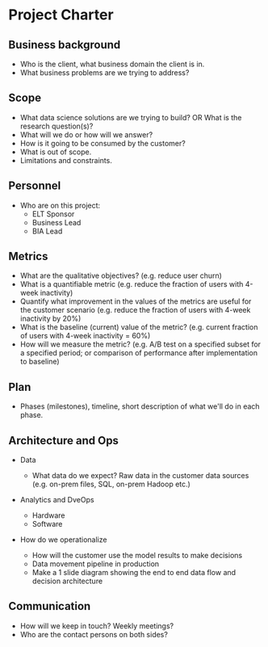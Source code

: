 # Project Charter

## Business background

* Who is the client, what business domain the client is in.
* What business problems are we trying to address?

## Scope
* What data science solutions are we trying to build? OR What is the research question(s)?
* What will we do or how will we answer?
* How is it going to be consumed by the customer?
* What is out of scope.
* Limitations and constraints.

## Personnel
* Who are on this project:
	* ELT Sponsor
	* Business Lead
	* BIA Lead
	
## Metrics
* What are the qualitative objectives? (e.g. reduce user churn)
* What is a quantifiable metric  (e.g. reduce the fraction of users with 4-week inactivity)
* Quantify what improvement in the values of the metrics are useful for the customer scenario (e.g. reduce the  fraction of users with 4-week inactivity by 20%) 
* What is the baseline (current) value of the metric? (e.g. current fraction of users with 4-week inactivity = 60%)
* How will we measure the metric? (e.g. A/B test on a specified subset for a specified period; or comparison of performance after implementation to baseline)

## Plan
* Phases (milestones), timeline, short description of what we'll do in each phase.

## Architecture and Ops
* Data
  * What data do we expect? Raw data in the customer data sources (e.g. on-prem files, SQL, on-prem Hadoop etc.)

* Analytics and DveOps
  * Hardware
  * Software

* How do we operationalize
  * How will the customer use the model results to make decisions
  * Data movement pipeline in production
  * Make a 1 slide diagram showing the end to end data flow and decision architecture

## Communication
* How will we keep in touch? Weekly meetings?
* Who are the contact persons on both sides?

